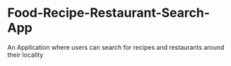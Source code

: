 # Food-Recipe-Restaurant-Search-App
An Application where users can search for recipes and restaurants around their locality
